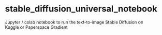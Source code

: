 # stable_diffusion_universal_notebook
Jupyter / colab notebook to run the text-to-image Stable Diffusion on Kaggle or Paperspace Gradient
